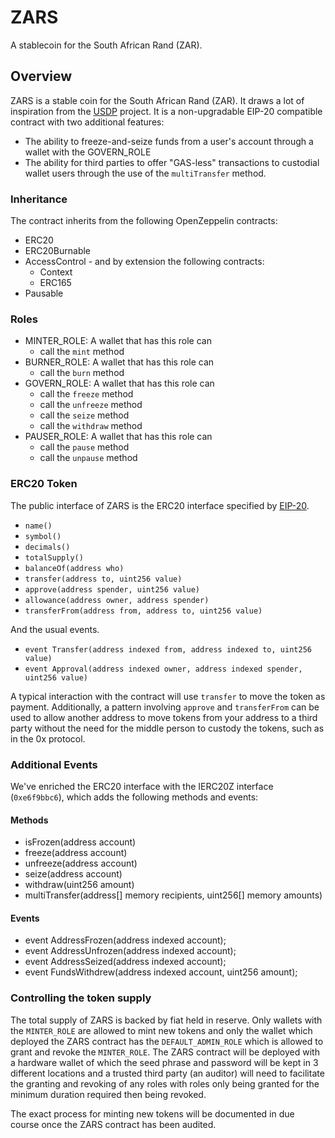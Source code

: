 # ZARS

A stablecoin for the South African Rand (ZAR).

## Overview

ZARS is a stable coin for the South African Rand (ZAR). It draws a lot of inspiration from the [USDP](https://github.com/paxosglobal/usdp-contracts) project. It is a non-upgradable EIP-20 compatible contract with two additional features:

+ The ability to freeze-and-seize funds from a user's account through a wallet with the GOVERN_ROLE
+ The ability for third parties to offer "GAS-less" transactions to custodial wallet users through the use of the `multiTransfer` method.

### Inheritance

The contract inherits from the following OpenZeppelin contracts:

+ ERC20
+ ERC20Burnable
+ AccessControl - and by extension the following contracts:
  + Context
  + ERC165
+ Pausable

### Roles

+ MINTER_ROLE: A wallet that has this role can
  +  call the `mint` method
+ BURNER_ROLE: A wallet that has this role can
  + call the `burn` method
+ GOVERN_ROLE: A wallet that has this role can
  + call the `freeze` method
  + call the `unfreeze` method
  + call the  `seize` method
  + call the `withdraw` method
+ PAUSER_ROLE: A wallet that has this role can
  + call the `pause` method
  + call the `unpause` method

### ERC20 Token

The public interface of ZARS is the ERC20 interface
specified by [EIP-20](https://github.com/ethereum/EIPs/blob/master/EIPS/eip-20.md).

- `name()`
- `symbol()`
- `decimals()`
- `totalSupply()`
- `balanceOf(address who)`
- `transfer(address to, uint256 value)`
- `approve(address spender, uint256 value)`
- `allowance(address owner, address spender)`
- `transferFrom(address from, address to, uint256 value)`

And the usual events.

- `event Transfer(address indexed from, address indexed to, uint256 value)`
- `event Approval(address indexed owner, address indexed spender, uint256 value)`

A typical interaction with the contract will use `transfer` to move the token as payment.
Additionally, a pattern involving `approve` and `transferFrom` can be used to allow another 
address to move tokens from your address to a third party without the need for the middle person 
to custody the tokens, such as in the 0x protocol. 

### Additional Events

We've enriched the ERC20 interface with the IERC20Z interface (`0xe6f9bbc6`), which adds the following methods and events:

#### Methods
+ isFrozen(address account)
+ freeze(address account)
+ unfreeze(address account)
+ seize(address account)
+ withdraw(uint256 amount)
+ multiTransfer(address[] memory recipients, uint256[] memory amounts)

#### Events
+ event AddressFrozen(address indexed account);
+ event AddressUnfrozen(address indexed account);
+ event AddressSeized(address indexed account);
+ event FundsWithdrew(address indexed account, uint256 amount);

### Controlling the token supply

The total supply of ZARS is backed by fiat held in reserve. Only wallets with the `MINTER_ROLE` are allowed to mint new tokens and only the wallet which deployed the ZARS contract has the `DEFAULT_ADMIN_ROLE` which is allowed to grant and revoke the `MINTER_ROLE`. The ZARS contract will be deployed with a hardware wallet of which the seed phrase and password will be kept in 3 different locations and a trusted third party (an auditor) will need to facilitate the granting and revoking of any roles with roles only being granted for the minimum duration required then being revoked.

The exact process for minting new tokens will be documented in due course once the ZARS contract has been audited.